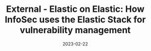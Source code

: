 ---
title: "External - Elastic on Elastic: How InfoSec uses the Elastic Stack for vulnerability management"
date: 2023-02-22
draft: false
externalUrl: https://www.elastic.co/blog/how-infosec-uses-elastic-stack-vulnerability-management
summary: The blog goes through Elastic's Vulnerability Management program and how the InfoSec team is using the elastic stack to automate vulnerability management 
---